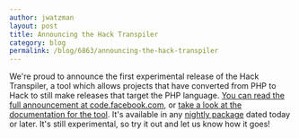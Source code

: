 ```yaml
---
author: jwatzman
layout: post
title: Announcing the Hack Transpiler
category: blog
permalink: /blog/6863/announcing-the-hack-transpiler
---
```


We're proud to announce the first experimental release of the Hack Transpiler, a tool which allows projects that have converted from PHP to Hack to still make releases that target the PHP language. [You can read the full announcement at code.facebook.com](https://code.facebook.com/posts/398235553660954/announcing-the-hack-transpiler/), or [take a look at the documentation for the tool](http://docs.hhvm.com/manual/en/install.hack.h2tp.php). It's available in any [nightly package](https://github.com/facebook/hhvm/wiki/Prebuilt%20Packages%20for%20HHVM) dated today or later. It's still experimental, so try it out and let us know how it goes!
